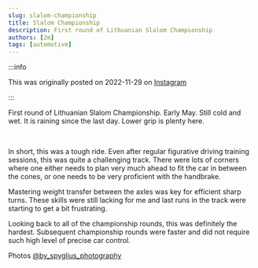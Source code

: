 ```yaml
---
slug: slalom-championship
title: Slalom Championship
description: First round of Lithuanian Slalom Championship
authors: [2m]
tags: [automotive]
---
```


:::info

This was originally posted on 2022-11-29 on [Instagram](https://www.instagram.com/p/CliKthIMxZY/)

:::

First round of Lithuanian Slalom Championship. Early May. Still cold and wet. It is raining since the last day. Lower grip is plenty here.

<!--truncate-->

<div style={{ display: 'grid', gridTemplateColumns: '0.865fr 1fr', gridColumnGap: '0.5rem' }}>
    <Img style={{gridRow: "1 / 3"}} large={require('./front.jpg').default} small={require('./front.small.jpg').default} />
    <Img large={require('./side.jpg').default} small={require('./side.small.jpg').default} />
    <Img large={require('./back.jpg').default} small={require('./back.small.jpg').default} />
</div>
<Img large={require('./cars.jpg').default} small={require('./cars.small.jpg').default} />

In short, this was a tough ride. Even after regular figurative driving training sessions, this was quite a challenging track. There were lots of corners where one either needs to plan very much ahead to fit the car in between the cones, or one needs to be very proficient with the handbrake.

Mastering weight transfer between the axles was key for efficient sharp turns. These skills were still lacking for me and last runs in the track were starting to get a bit frustrating.

Looking back to all of the championship rounds, this was definitely the hardest. Subsequent championship rounds were faster and did not require such high level of precise car control.

Photos [@by_spyglius_photography](https://www.instagram.com/by_spyglius_photography/)
